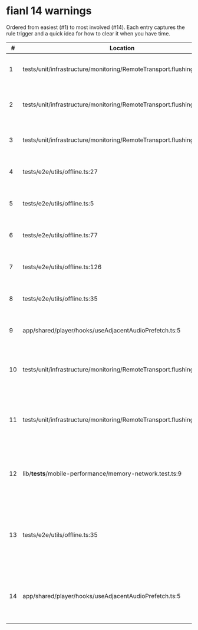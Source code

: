 # fianl 14 warnings

Ordered from easiest (#1) to most involved (#14). Each entry captures the rule trigger and a quick idea for how to clear it when you have time.

| #   | Location                                                                 | Rule                                             | What's happening                                                               | Fix idea                                                                                     |
| --- | ------------------------------------------------------------------------ | ------------------------------------------------ | ------------------------------------------------------------------------------ | -------------------------------------------------------------------------------------------- |
| 1   | tests/unit/infrastructure/monitoring/RemoteTransport.flushing.test.ts:21 | @typescript-eslint/explicit-function-return-type | setup helper is inferred as () => void.                                        | Add an explicit () => void return annotation.                                                |
| 2   | tests/unit/infrastructure/monitoring/RemoteTransport.flushing.test.ts:30 | @typescript-eslint/explicit-function-return-type | teardown helper also relies on inferred void.                                  | Annotate const teardown = (): void => { ... }.                                               |
| 3   | tests/unit/infrastructure/monitoring/RemoteTransport.flushing.test.ts:48 | @typescript-eslint/explicit-function-return-type | expectFlushCalledWith test helper returns nothing but lacks a type.            | Declare it as (...): void => { ... }.                                                        |
| 4   | tests/e2e/utils/offline.ts:27                                            | @typescript-eslint/explicit-function-return-type | isExpectedOfflineNavigationError returns a boolean without annotation.         | Add function isExpected...(...): boolean.                                                    |
| 5   | tests/e2e/utils/offline.ts:5                                             | @typescript-eslint/explicit-function-return-type | cacheInitialContent async helper omits its Promise<void> return type.          | Append : Promise<void> to the function signature.                                            |
| 6   | tests/e2e/utils/offline.ts:77                                            | @typescript-eslint/explicit-function-return-type | restoreOnline async helper also lacks its return type.                         | Annotate with : Promise<void>.                                                               |
| 7   | tests/e2e/utils/offline.ts:126                                           | @typescript-eslint/explicit-function-return-type | expectAppShellStructure is inferred as Promise<void>.                          | Add an explicit : Promise<void> return type.                                                 |
| 8   | tests/e2e/utils/offline.ts:35                                            | @typescript-eslint/explicit-function-return-type | visitWhileOffline async helper omits its return type.                          | Declare : Promise<void> on the export.                                                       |
| 9   | app/shared/player/hooks/useAdjacentAudioPrefetch.ts:5                    | @typescript-eslint/explicit-function-return-type | The custom hook returns nothing but lacks an explicit type.                    | Add ): void to the hook definition.                                                          |
| 10  | tests/unit/infrastructure/monitoring/RemoteTransport.flushing.test.ts:37 | @typescript-eslint/explicit-function-return-type | getContext returns a specific object shape without annotation.                 | Define the return type (for example returning transport and mock).                           |
| 11  | tests/unit/infrastructure/monitoring/RemoteTransport.flushing.test.ts:17 | @typescript-eslint/explicit-function-return-type | createTransportTestContext returns an object of helpers, all inferred.         | Create a dedicated interface or type alias and annotate the function to match.               |
| 12  | lib/**tests**/mobile-performance/memory-network.test.ts:9                | @typescript-eslint/explicit-function-return-type | createPerformanceHarness factory relies on inference for a complex helper set. | Introduce a harness interface or type and annotate the factory return.                       |
| 13  | tests/e2e/utils/offline.ts:35                                            | complexity                                       | visitWhileOffline cyclomatic complexity is 11 (>10).                           | Extract guard clauses or helper functions such as offline error handling to reduce branches. |
| 14  | app/shared/player/hooks/useAdjacentAudioPrefetch.ts:5                    | max-lines-per-function                           | The hook packs 55 lines into one effect, exceeding the 50-line limit.          | Split the logic into smaller helpers (for next/previous prefetch) or break the hook apart.   |
